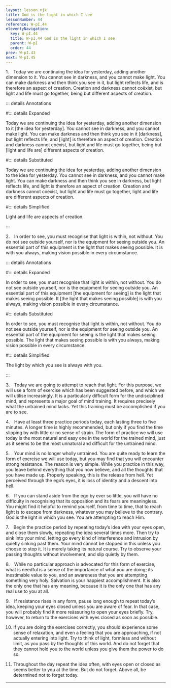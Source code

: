 ```yaml
---
layout: lesson.njk
title: God is the light in which I see
lessonNumber: 44
reference: W-pI.44
eleventyNavigation:
  key: W-pI.44
  title: W-pI.44 God is the light in which I see
  parent: W-pI
  order: 44
prev: W-pI.43
next: W-pI.45
---
```


1. Today we are continuing the idea for yesterday, adding another dimension to it. 
You cannot see in darkness, and you cannot make light. 
You can make darkness and then think you see in it, but light reflects life, and is therefore an aspect of creation. 
Creation and darkness cannot coëxist, but light and life must go together, being but different aspects of creation.

::: details Annotations

#::: details Expanded

Today we are continuing the idea for yesterday, adding another dimension to it [the idea for yesterday]. 
You cannot see in darkness, and you cannot make light. 
You can make darkness and then think you see in it [darkness], but light reflects life, and [light] is therefore an aspect of creation. 
Creation and darkness cannot coëxist, but light and life must go together, being but [light and life are] different aspects of creation.

#::: details Substituted

Today we are continuing the idea for yesterday, adding another dimension to the idea for yesterday. 
You cannot see in darkness, and you cannot make light. 
You can make darkness and then think you see in darkness, but light reflects life, and light is therefore an aspect of creation. 
Creation and darkness cannot coëxist, but light and life must go together, light and life are different aspects of creation.

#::: details Simplified

Light and life are aspects of creation.

:::


2. In order to see, you must recognise that light is within, not without. 
You do not see outside yourself, nor is the equipment for seeing outside you. 
An essential part of this equipment is the light that makes seeing possible. 
It is with you always, making vision possible in every circumstance.

::: details Annotations

#::: details Expanded

In order to see, you must recognise that light is within, not without. 
You do not see outside yourself, nor is the equipment for seeing outside you. 
An essential part of this equipment [the equipment for seeing] is the light that makes seeing possible. 
It [the light that makes seeing possible] is with you always, making vision possible in every circumstance.

#::: details Substituted

In order to see, you must recognise that light is within, not without. 
You do not see outside yourself, nor is the equipment for seeing outside you. 
An essential part of the equipment for seeing is the light that makes seeing possible. 
The light that makes seeing possible is with you always, making vision possible in every circumstance.

#::: details Simplified

The light by which you see is always with you.

:::


3. Today we are going to attempt to reach that light. 
For this purpose, we will use a form of exercise which has been suggested before, and which we will utilise increasingly. 
It is a particularly difficult form for the undisciplined mind, and represents a major goal of mind training. 
It requires precisely what the untrained mind lacks. 
Yet this training must be accomplished if you are to see.


4. Have at least three practice periods today, each lasting three to five minutes. 
A longer time is highly recommended, but only if you find the time slipping by with little or no sense of strain. 
The form of practice we will use today is the most natural and easy one in the world for the trained mind, just as it seems to be the most unnatural and difficult for the untrained mind.


5. Your mind is no longer wholly untrained. 
You are quite ready to learn the form of exercise we will use today, but you may find that you will encounter strong resistance. 
The reason is very simple. 
While you practice in this way, you leave behind everything that you now believe, and all the thoughts that you have made up. 
Properly speaking, this is the release from hell. 
Yet perceived through the ego’s eyes, it is loss of identity and a descent into hell.


6. If you can stand aside from the ego by ever so little, you will have no difficulty in recognising that its opposition and its fears are meaningless. 
You might find it helpful to remind yourself, from time to time, that to reach light is to escape from darkness, whatever you may believe to the contrary. 
God is the light in which you see. 
You are attempting to reach Him.


7. Begin the practice period by repeating today’s idea with your eyes open, and close them slowly, repeating the idea several times more. 
Then try to sink into your mind, letting go every kind of interference and intrusion by quietly sinking past them. 
Your mind cannot be stopped in this unless you choose to stop it. 
It is merely taking its natural course. 
Try to observe your passing thoughts without involvement, and slip quietly by them.


8. While no particular approach is advocated for this form of exercise, what is needful is a sense of the importance of what you are doing; its inestimable value to you, and an awareness that you are attempting something very holy. 
Salvation is your happiest accomplishment. 
It is also the only one that has any meaning, because it is the only one that has any real use to you at all.


9. If resistance rises in any form, pause long enough to repeat today’s idea, keeping your eyes closed unless you are aware of fear. 
In that case, you will probably find it more reässuring to open your eyes briefly. 
Try, however, to return to the exercises with eyes closed as soon as possible.


10. If you are doing the exercises correctly, you should experience some sense of relaxation, and even a feeling that you are approaching, if not actually entering into light. 
Try to think of light, formless and without limit, as you pass by the thoughts of this world. 
And do not forget that they cannot hold you to the world unless you give them the power to do so.


11. Throughout the day repeat the idea often, with eyes open or closed as seems better to you at the time. 
But do not forget. 
Above all, be determined not to forget today.

---
